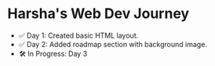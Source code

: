 # Harsha's Web Dev Journey

- ✅ Day 1: Created basic HTML layout.
- ✅ Day 2: Added roadmap section with background image.
- 🛠️ In Progress: Day 3
